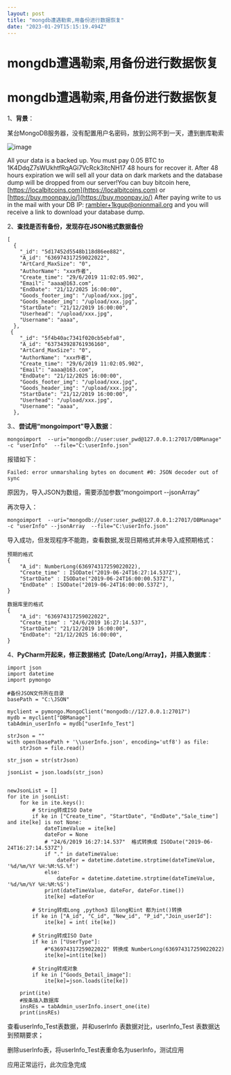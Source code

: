 ```yaml
---
layout: post
title: "mongdb遭遇勒索,用备份进行数据恢复"
date: "2023-01-29T15:15:19.494Z"
---
```

mongdb遭遇勒索,用备份进行数据恢复
====================

mongdb遭遇勒索,用备份进行数据恢复
====================

1、**背景**：

某台MongoDB服务器，没有配置用户名密码，放到公网不到一天，遭到删库勒索

![image](https://img2023.cnblogs.com/blog/249722/202301/249722-20230129173350302-1196437032.png)

All your data is a backed up. You must pay 0.05 BTC to 1K4DdqZ7sWUkhtfRqAGi7VcRck3itcNH17 48 hours for recover it. After 48 hours expiration we will sell all your data on dark markets and the database dump will be dropped from our server!You can buy bitcoin here, [https://localbitcoins.com](https://localbitcoins.com) or [https://buy.moonpay.io/](https://buy.moonpay.io/) After paying write to us in the mail with your DB IP: rambler+1kgup@onionmail.org and you will receive a link to download your database dump.

2、**查找是否有备份，发现存在JSON格式数据备份**

    [
      {
        "_id": "5d17452d5548b118d86ee882",
        "A_id": "636974317259022022",
        "ArtCard_MaxSize": "0",
        "AuthorName": "xxx作者",
        "Create_time": "29/6/2019 11:02:05.902",
        "Email": "aaaa@163.com",
        "EndDate": "21/12/2025 16:00:00",
        "Goods_footer_img": "/upload/xxx.jpg",
        "Goods_header_img": "/upload/xxx.jpg",
        "StartDate": "21/12/2019 16:00:00",
        "Userhead": "/upload/xxx.jpg",
        "Username": "aaaa",
      },
     {
        "_id": "5f4b40ac7341f020cb5ebfa8",
        "A_id": "637343928761936160",
        "ArtCard_MaxSize": "0",
        "AuthorName": "xxx作者",
        "Create_time": "29/6/2019 11:02:05.902",
        "Email": "aaaa@163.com",
        "EndDate": "21/12/2025 16:00:00",
        "Goods_footer_img": "/upload/xxx.jpg",
        "Goods_header_img": "/upload/xxx.jpg",
        "StartDate": "21/12/2019 16:00:00",
        "Userhead": "/upload/xxx.jpg",
        "Username": "aaaa",
      },
    

3.、**尝试用“mongoimport”导入数据**：

    mongoimport  --uri="mongodb://user:user_pwd@127.0.0.1:27017/DBManage" -c "userInfo"  --file="C:\userInfo.json"
    

报错如下：

    Failed: error unmarshaling bytes on document #0: JSON decoder out of sync
    

原因为，导入JSON为数组，需要添加参数“mongoimport --jsonArray”

再次导入：

    mongoimport  --uri="mongodb://user:user_pwd@127.0.0.1:27017/DBManage" -c "userInfo" --jsonArray  --file="C:\userInfo.json"
    

导入成功，但发现程序不能跑，查看数据,发现日期格式并未导入成预期格式：

    预期的格式
    {
        "A_id": NumberLong(636974317259022022),
        "Create_time" : ISODate("2019-06-24T16:27:14.537Z"),
        "StartDate" : ISODate("2019-06-24T16:00:00.537Z"),
        "EndDate" : ISODate("2019-06-24T16:00:00.537Z"),
    }
    
    数据库里的格式
    {
        "A_id": "636974317259022022",
        "Create_time" : "24/6/2019 16:27:14.537",
        "StartDate": "21/12/2019 16:00:00",
        "EndDate": "21/12/2025 16:00:00",
    }
    

4、**PyCharm开起来，修正数据格式【Date/Long/Array】，并插入数据库**：

    import json
    import datetime
    import pymongo
    
    #备份JSON文件所在目录
    basePath = "C:\JSON"
    
    myclient = pymongo.MongoClient("mongodb://127.0.0.1:27017")
    mydb = myclient["DBManage"]
    tabAdmin_userInfo = mydb["userInfo_Test"]
    
    strJson = ""
    with open(basePath + '\\userInfo.json', encoding='utf8') as file:
        strJson = file.read()
    
    str_json = str(strJson)
    
    jsonList = json.loads(str_json)
    
    
    newJsonList = []
    for ite in jsonList:
        for ke in ite.keys():
            # String转成ISO Date
            if ke in ["Create_time", "StartDate", "EndDate","Sale_time"] and ite[ke] is not None:
                dateTimeValue = ite[ke]
                dateFor = None
                # "24/6/2019 16:27:14.537"  格式转换成 ISODate("2019-06-24T16:27:14.537Z")
                if "." in dateTimeValue:
                    dateFor = datetime.datetime.strptime(dateTimeValue, '%d/%m/%Y %H:%M:%S.%f')
                else:
                    dateFor = datetime.datetime.strptime(dateTimeValue, '%d/%m/%Y %H:%M:%S')
                print(dateTimeValue, dateFor, dateFor.time())
                ite[ke] =dateFor
    
            # String转成Long ,python3 后long和int 都为int()转换
            if ke in ["A_id", "C_id", "New_id", "P_id","Join_userId"]:
                ite[ke] = int( ite[ke])
    
            # String转成ISO Date
            if ke in ["UserType"]:
                #"636974317259022022" 转换成 NumberLong(636974317259022022)
                ite[ke]=int(ite[ke])
    
            # String转成对象
            if ke in ["Goods_Detail_image"]:
                ite[ke]=json.loads(ite[ke])
    
        print(ite)
        #按条插入数据库
        insREs = tabAdmin_userInfo.insert_one(ite)
        print(insREs)
    

查看userInfo\_Test表数据，并和userInfo 表数据对比，userInfo\_Test 表数据达到预期要求；

删除userInfo表，将userInfo\_Test表重命名为userInfo，测试应用

应用正常运行，此次应急完成